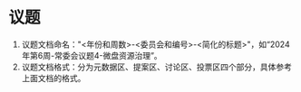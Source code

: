 # 议题

1. 议题文档命名："<年份和周数>-<委员会和编号>-<简化的标题>"，如“2024年第6周-常委会议题4-微盘资源治理”。
2. 议题文档格式：分为元数据区、提案区、讨论区、投票区四个部分，具体参考上面文档的格式。
